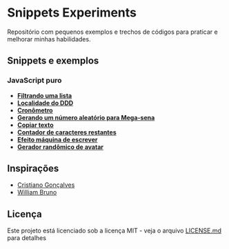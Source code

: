 # Snippets Experiments

Repositório com pequenos exemplos e trechos de códigos para praticar e melhorar minhas habilidades.

## Snippets e exemplos

### JavaScript puro

* [**Filtrando uma lista**](https://ricardospalves.github.io/snippets-experiments/js-filtrar-lista/index.html)
* [**Localidade do DDD**](https://ricardospalves.github.io/snippets-experiments/js-localidade-ddd/index.html)
* [**Cronômetro**](https://ricardospalves.github.io/snippets-experiments/js-cronometro/index.html)
* [**Gerando um número aleatório para Mega-sena**](https://ricardospalves.github.io/snippets-experiments/js-mega-sena-randomico/index.html)
* [**Copiar texto**](https://ricardospalves.github.io/snippets-experiments/js-copiar-texto/index.html)
* [**Contador de caracteres restantes**](https://ricardospalves.github.io/snippets-experiments/js-contador-de-caracteres-restantes/index.html)
* [**Efeito máquina de escrever**](https://ricardospalves.github.io/snippets-experiments/js-efeito-maquina-de-escrever/index.html)
* [**Gerador randômico de avatar**](https://ricardospalves.github.io/snippets-experiments/js-gerador-randomico-avatar/index.html)

## Inspirações

* [Cristiano Gonçalves](https://github.com/crisgon/Javascript-Experiments)
* [William Bruno](https://github.com/wbruno/examples)

## Licença

Este projeto está licenciado sob a licença MIT - veja o arquivo [LICENSE.md](LICENSE.md) para detalhes
